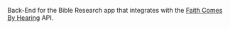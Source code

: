 Back-End for the Bible Research app that integrates with the [Faith Comes By Hearing](https://www.faithcomesbyhearing.com/bible-brain/api-reference) API.